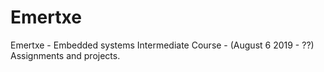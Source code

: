 # Emertxe
Emertxe - Embedded systems Intermediate Course - (August 6 2019 - ??)
Assignments and projects.
